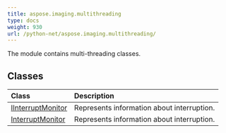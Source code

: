 ```yaml
---
title: aspose.imaging.multithreading
type: docs
weight: 930
url: /python-net/aspose.imaging.multithreading/
---
```



The module contains multi-threading classes.

## **Classes**
| **Class** | **Description** |
| :- | :- |
| [IInterruptMonitor](/imaging/python-net/aspose.imaging.multithreading/iinterruptmonitor/) | Represents information about interruption. |
| [InterruptMonitor](/imaging/python-net/aspose.imaging.multithreading/interruptmonitor/) | Represents information about interruption. |
